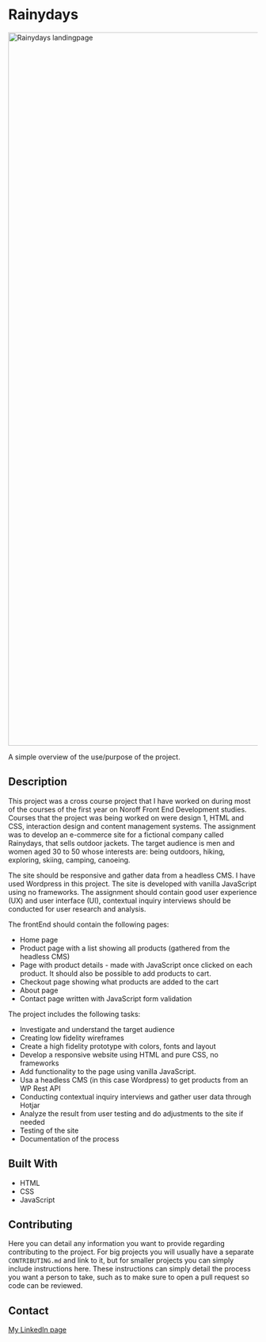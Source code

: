 # Rainydays

<img width="1440" alt="Rainydays landingpage" src="https://user-images.githubusercontent.com/89157761/170984387-b653344c-6367-4c86-a184-7443c8fc232e.png">

A simple overview of the use/purpose of the project.

## Description

This project was a cross course project that I have worked on during most of the courses of the first year on Noroff Front End Development studies. Courses that the project was being worked on were design 1, HTML and CSS, interaction design and content management systems. The assignment was to develop an e-commerce site for a fictional company called Rainydays, that sells outdoor jackets. The target audience is men and women aged 30 to 50 whose interests are: being outdoors, hiking, exploring, skiing, camping, canoeing.

The site should be responsive and gather data from a headless CMS. I have used Wordpress in this project. The site is developed with vanilla JavaScript using no frameworks. The assignment should contain good user experience (UX) and user interface (UI), contextual inquiry interviews should be conducted for user research and analysis.

The frontEnd should contain the following pages:

- Home page
- Product page with a list showing all products (gathered from the headless CMS)
- Page with product details - made with JavaScript once clicked on each product. It should also be possible to add products to cart.
- Checkout page showing what products are added to the cart
- About page
- Contact page written with JavaScript form validation


The project includes the following tasks:

- Investigate and understand the target audience
- Creating low fidelity wireframes
- Create a high fidelity prototype with colors, fonts and layout
- Develop a responsive website using HTML and pure CSS, no frameworks
- Add functionality to the page using vanilla JavaScript.
- Usa a headless CMS (in this case Wordpress) to get products from an WP Rest API
- Conducting contextual inquiry interviews and gather user data through Hotjar
- Analyze the result from user testing and do adjustments to the site if needed
- Testing of the site
- Documentation of the process

## Built With

- HTML
- CSS
- JavaScript

## Contributing

Here you can detail any information you want to provide regarding contributing to the project. For big projects you will usually have a separate `CONTRIBUTING.md` and link to it, but for smaller projects you can simply include instructions here. These instructions can simply detail the process you want a person to take, such as to make sure to open a pull request so code can be reviewed.

## Contact

[My LinkedIn page](www.linkedin.com/in/may-tove-hovdal-24b406153)

